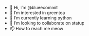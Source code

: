 - 👋 Hi, I’m @blueecommit
- 👀 I’m interested in greentea
- 🌱 I’m currently learning python
- 💞️ I’m looking to collaborate on statup
- 📫 How to reach me meow

<!---
blueecommit/blueecommit is a ✨ special ✨ repository because its `README.md` (this file) appears on your GitHub profile.
You can click the Preview link to take a look at your changes.
--->
